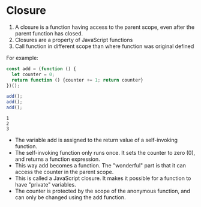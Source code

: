 # Closure

1) A closure is a function having access to the parent scope, even after the parent function has closed.
2) Closures are a property of JavaScript functions 
3) Call function in different scope than where function was original defined

For example: 

```javascript
const add = (function () {
  let counter = 0;
  return function () {counter += 1; return counter}
})();

add();
add();
add();
```
```
1
2
3
```

- The variable add is assigned to the return value of a self-invoking function. 
- The self-invoking function only runs once. It sets the counter to zero (0), and returns a function expression.
- This way add becomes a function. The "wonderful" part is that it can access the counter in the parent scope.
- This is called a JavaScript closure. It makes it possible for a function to have "private" variables.
- The counter is protected by the scope of the anonymous function, and can only be changed using the add function.
